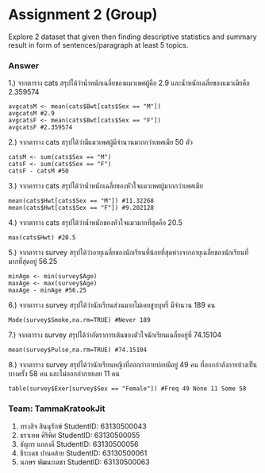 # Assignment 2 (Group)
Explore 2 dataset that given then finding descriptive statistics and summary result in form of sentences/paragraph at least 5 topics.

### Answer

1.) จากตาราง cats สรุปได้ว่าน้ำหนักเฉลี่ยของแมวเพศผู้คือ 2.9 และน้ำหนักเฉลี่ยของแมวเมียคือ 2.359574
```{R}
avgcatsM <- mean(cats$Bwt[cats$Sex == "M"])
avgcatsM #2.9
avgcatsF <- mean(cats$Bwt[cats$Sex == "F"])
avgcatsF #2.359574
```

2.) จากตาราง cats สรุปได้ว่ามีแมวเพศผู้มีจำนวนมากกว่าเพศเมีย 50 ตัว
```{R}
catsM <- sum(cats$Sex == "M")
catsF <- sum(cats$Sex == "F")
catsF - catsM #50
```

3.) จากตาราง cats สรุปได้ว่าน้ำหนักเฉลี่ยของหัวใจแมวเพศผู้มากกว่าเพศเมีย
```{R}
mean(cats$Hwt[cats$Sex == "M"]) #11.32268
mean(cats$Hwt[cats$Sex == "F"]) #9.202128
```

4.) จากตาราง cats สรุปได้ว่าน้ำหนักของหัวใจแมวมากที่สุดคือ 20.5
```{R}
max(cats$Hwt) #20.5
```

5.) จากตาราง survey สรุปได้ว่าอายุเฉลี่ยของนักเรียนที่น้อยที่สุดห่างจากอายุเฉลี่ยของนักเรียนที่มากที่สุดอยู่ 56.25 
```{R}
minAge <- min(survey$Age)
maxAge <- max(survey$Age)
maxAge - minAge #56.25
```

6.) จากตาราง survey สรุปได้ว่านักเรียนส่วนมากไม่เคยสูบบุหรี่ มีจำนวน 189 คน
```{R}
Mode(survey$Smoke,na.rm=TRUE) #Never 189
```

7.) จากตาราง survey สรุปได้ว่าอัตราการเต้นของตัวใจนักเรียนเฉลี่ยอยู่ที่ 74.15104
```{R}
mean(survey$Pulse,na.rm=TRUE) #74.15104
```

8.) จากตาราง survey สรุปได้ว่านักเรียนหญิงที่ออกกำกายบ่อยมีอยู่ 49 คน ที่ออกกำลังกายบ้างเป็นบางครั้ง 58 คน และไม่ออกกำกายเลย 11 คน
```{R}
table(survey$Exer[survey$Sex == "Female"]) #Freq 49 None 11 Some 58
```


### Team: TammaKratookJit

1. ทรงสิจ สินนุรักษ์ StudentID: 63130500043
2. ธราเทพ ศิริพิศ StudentID: 63130500055
3. ธัญกร แถลงดี StudentID: 63130500056
4. ธีระเดช ปานคล้าย StudentID: 63130500061
5. นภษร พัฒนะเดชา StudentID: 63130500063

